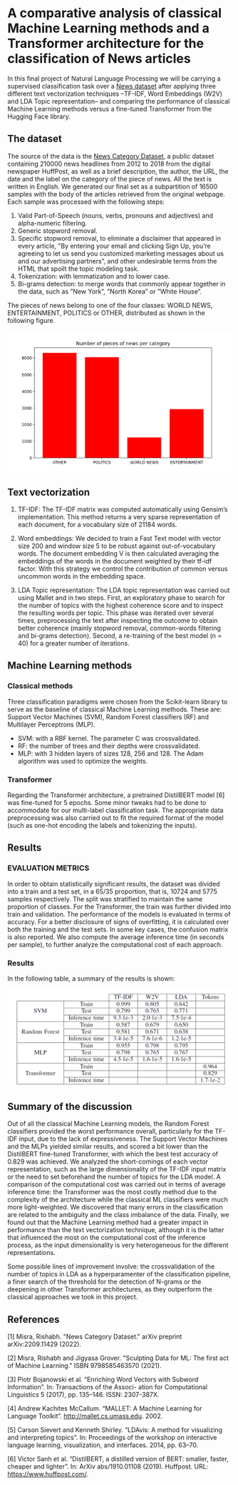 # A comparative analysis of classical Machine Learning methods and a Transformer architecture for the classification of News articles



In this final project of Natural Language Processing we will be carrying a supervised classification task over a [News dataset](https://www.kaggle.com/datasets/rmisra/news-category-dataset) after applying three different text vectorization techniques –TF-IDF, Word Embeddings (W2V) and LDA Topic representation– and comparing the performance of classical Machine Learning methods versus a fine-tuned Transformer from the Hugging Face library.


## The dataset

The source of the data is the [News Category Dataset](https://www.kaggle.com/datasets/rmisra/news-category-dataset), a public dataset containing 210000 news headlines from 2012 to 2018 from the digital newspaper HuffPost, as well as a brief description, the author, the URL, the date and the label on the category of the piece of news. All the text is written in English. We generated our final set as a subpartition of 16500 samples with the body of the articles retrieved from the original webpage. Each sample was processed with the following steps:
1) Valid Part-of-Speech (nouns, verbs, pronouns and adjectives)
and alpha-numeric filtering.
2) Generic stopword removal.
3) Specific stopword removal, to eliminate a disclaimer
that appeared in every article, ”By entering your email
and clicking Sign Up, you’re agreeing to let us send
you customized marketing messages about us and our
advertising partners”, and other undesirable terms
from the HTML that spoilt the topic modeling task.
4) Tokenization: with lemmatization and to lower case.
5) Bi-grams detection: to merge words that commonly
appear together in the data, such as ”New York”,
”North Korea” or ”White House”.

The pieces of news belong to one of the four classes: WORLD NEWS, ENTERTAINMENT, POLITICS or OTHER, distributed as shown in the following figure.

![classes](https://github.com/CesarCaramazana/NLP_NewsCategory/blob/main/Figures/classes.PNG)


## Text vectorization

1) TF-IDF: The TF-IDF matrix was computed automatically using Gensim’s implementation. This method returns a very sparse representation of each document, for a vocabulary size of 21184 words.
2) Word embeddings: We decided to train a Fast Text model with vector size 200 and window size 5 to be robust against out-of-vocabulary words. The document
embedding V is then calculated averaging the embeddings of the words in the document weighted by their tf-idf factor. With this strategy we control the contribution of common versus uncommon words in the embedding space.

3) LDA Topic representation: The LDA topic representation was carried out using Mallet and in two steps. First, an exploratory phase to search for the number of topics with the highest coherence score and to inspect the resulting words per topic. This phase was iterated over several times, preprocessing the text after inspecting the outcome to obtain better coherence (mainly stopword removal, common-words filtering and bi-grams detection). Second, a re-training of the best model (n = 40) for a greater number of iterations. 


## Machine Learning methods

### Classical methods
Three classification paradigms were chosen from the Scikit-learn library to serve as the baseline of classical Machine Learning methods. These are: Support Vector Machines (SVM), Random Forest classifiers (RF) and Multilayer Perceptrons (MLP).
- SVM: with a RBF kernel. The parameter C was crossvalidated.
- RF: the number of trees and their depths were crossvalidated.
- MLP: with 3 hidden layers of sizes 128, 256 and 128. The Adam algorithm was used to optimize the weights.


### Transformer
Regarding the Transformer architecture, a pretrained DistilBERT model [6] was fine-tuned for 5 epochs. Some minor tweaks had to be done to accommodate for our multi-label classification task. The appropriate data preprocessing was also carried out to fit the required format of the model (such as one-hot encoding the labels and tokenizing the inputs).



## Results

### EVALUATION METRICS
In order to obtain statistically significant results, the dataset was divided into a train and a test set, in a 65/35 proportion, that is, 10724 and 5775 samples respectively. The split was stratified to maintain the same proportion of classes. For the Transformer, the train was further divided into train and validation.
The performance of the models is evaluated in terms of accuracy. For a better disclosure of signs of overfitting, it is calculated over both the training and the test sets. In some key cases, the confusion matrix is also reported. We also compute the average inference time (in seconds per sample), to further analyze the computational cost of each approach.

### Results
In the following table, a summary of the results is shown:

![Results](https://github.com/CesarCaramazana/NLP_NewsCategory/blob/main/Figures/results.PNG)

## Summary of the discussion

Out of all the classical Machine Learning models, the Random Forest classifiers provided the worst performance overall, particularly for the TF-IDF input, due to the lack of expressiveness. The Support Vector Machines and the MLPs yielded similar results, and scored a bit lower than the DistilBERT fine-tuned Transformer, with which the best test accuracy of 0.829 was achieved. We analyzed the short-comings of each vector representation, such as the large dimensionality of the TF-IDF input matrix or the need to set beforehand the number of topics for the LDA model. A comparison of the computational cost was carried out in terms of average inference time: the Transformer was the most costly method due to the complexity of the architecture while the classical ML classifiers were much more light-weighted. We discovered that many errors in the classification are related to the ambiguity and the class imbalance of the data. Finally, we found out that the Machine Learning method had a greater impact in performance than the text vectorization technique, although it is the latter that influenced the most on the computational cost of the inference process, as the input dimensionality is very heterogeneous for the different representations.

Some possible lines of improvement involve: the crossvalidation of the number of topics in LDA as a hyperparamenter of the classification pipeline, a finer search of the threshold for the detection of N-grams or the deepening in other Transformer architectures, as they outperform the classical approaches we took in this project.

## References

[1] Misra, Rishabh. "News Category Dataset." arXiv preprint arXiv:2209.11429 (2022).

[2] Misra, Rishabh and Jigyasa Grover. "Sculpting Data for ML: The first act of Machine Learning." ISBN 9798585463570 (2021).

[3] Piotr Bojanowski et al. “Enriching Word Vectors with Subword Information”. In: Transactions of the Associ- ation for Computational Linguistics 5 (2017), pp. 135–146. ISSN: 2307-387X.

[4] Andrew Kachites McCallum. “MALLET: A Machine Learning for Language Toolkit”. http://mallet.cs.umass.edu. 2002.

[5] Carson Sievert and Kenneth Shirley. “LDAvis: A method for visualizing and interpreting topics”. In: Proceedings of the workshop on interactive language learning, visualization, and interfaces. 2014, pp. 63–70.

[6] Victor Sanh et al. “DistilBERT, a distilled version of BERT: smaller, faster, cheaper and lighter”. In: ArXiv abs/1910.01108 (2019).
Huffpost. URL: https://www.huffpost.com/.
